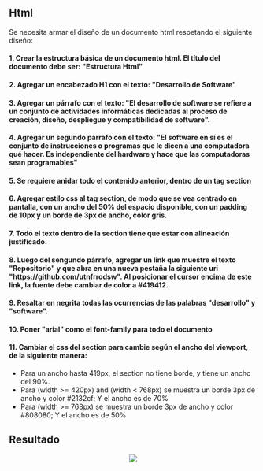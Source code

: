 ## Html

Se necesita armar el diseño de un documento html respetando el siguiente diseño:

#### 1. Crear la estructura básica de un documento html. El título del documento debe ser: "Estructura Html"
#### 2. Agregar un encabezado H1 con el texto: "Desarrollo de Software"
#### 3. Agregar un párrafo con el texto: "El desarrollo de software se refiere a un conjunto de actividades informáticas dedicadas al proceso de creación, diseño, despliegue y compatibilidad de software".
#### 4. Agregar un segundo párrafo con el texto: "El software en sí es el conjunto de instrucciones o programas que le dicen a una computadora qué hacer. Es independiente del hardware y hace que las computadoras sean programables"
#### 5. Se requiere anidar todo el contenido anterior, dentro de un tag section
#### 6. Agregar estilo css al tag section, de modo que se vea centrado en pantalla, con un ancho del 50% del espacio disponible, con un padding de 10px y un borde de 3px de ancho, color gris.
#### 7. Todo el texto dentro de la section tiene que estar con alineación justificado.
#### 8. Luego del sengundo párrafo, agregar un link que muestre el texto "Repositorio" y que abra en una nueva pestaña la siguiente uri "https://github.com/utnfrrodsw". Al posicionar el cursor encima de este link, la fuente debe cambiar de color a #419412.
#### 9. Resaltar en negrita todas las ocurrencias de las palabras "desarrollo" y "software".
#### 10. Poner "arial" como el font-family para todo el documento
#### 11. Cambiar el css del section para cambie según el ancho del viewport, de la siguiente manera:
- Para un ancho hasta 419px, el section no tiene borde, y tiene un ancho del 90%.
- Para (width >= 420px) and (width < 768px) se muestra un borde 3px de ancho y color #2132cf; Y el ancho es de 70%
- Para (width >= 768px) se muestra un borde 3px de ancho y color #808080; Y el ancho es de 50%

## Resultado
<p align="center">
  <img src="assets/prev.gif">
</p>
